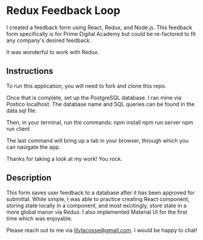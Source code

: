 # Redux Feedback Loop

I created a feedback form using React, Redux, and Node.js. This feedback form specifically is for Prime Digital Academy but could be re-factored to fit any company's desired feedback. 

It was wonderful to work with Redux. 

## Instructions

To run this application, you will need to fork and clone this repo.

Once that is complete, set up the PostgreSQL database. 
I ran mine via Postico localhost. 
The database name and SQL queries can be found in the data.sql file. 

Then, in your terminal, run the commands:
npm install
npm run server 
npm run client

The last command will bring up a tab in your browser, through which you can navigate the app. 

Thanks for taking a look at my work! You rock. 

## Description

This form saves user feedback to a database after it has been approved for submittal. While simple, I was able to practice creating React component, storing state locally in a component, and most excitingly, store state in a more global manor via Redux. I also implemented Material UI for the first time which was enjoyable. 

Please reach out to me via lilylacosse@gmail.com. I would be happy to chat! 
